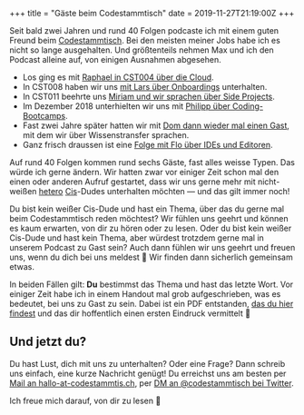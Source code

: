 +++
title = "Gäste beim Codestammtisch"
date = 2019-11-27T21:19:00Z
+++

Seit bald zwei Jahren und rund 40 Folgen podcaste ich mit einem guten Freund beim [Codestammtisch](https://codestammtis.ch). Bei den meisten meiner Jobs habe ich es nicht so lange ausgehalten. Und größtenteils nehmen Max und ich den Podcast alleine auf, von einigen Ausnahmen abgesehen.

- Los ging es mit [Raphael in CST004 über die Cloud](https://codestammtis.ch/2018/01/19/cst004-heiter-bis-wolkig/).
- In CST008 haben wir uns [mit Lars über Onboardings](https://codestammtis.ch/2018/07/09/cst008-onboarding/) unterhalten.
- In CST011 beehrte uns [Miriam und wir sprachen über Side Projects](https://codestammtis.ch/2018/09/17/cst011-side-projects/).
- Im Dezember 2018 unterhielten wir uns mit [Philipp über Coding-Bootcamps](https://codestammtis.ch/2018/12/10/cst017-bootcamp-aus-anbietersicht/).
- Fast zwei Jahre später hatten wir mit [Dom dann wieder mal einen Gast](https://codestammtis.ch/2019/07/15/cst032-wissenstransfer-mit-dom/), mit dem wir über Wissenstransfer sprachen.
- Ganz frisch draussen ist eine [Folge mit Flo über IDEs und Editoren](https://codestammtis.ch/2019/11/04/cst037-entwickeln-mit-ides-und-editoren/).

Auf rund 40 Folgen kommen rund sechs Gäste, fast alles weisse Typen. Das würde ich gerne ändern. Wir hatten zwar vor einiger Zeit schon mal den einen oder anderen Aufruf gestartet, dass wir uns gerne mehr mit nicht-weißen [hetero](https://queer-lexikon.net/2017/06/15/heterosexualitaet/) [Cis](https://queer-lexikon.net/2017/06/15/cis/)-Dudes unterhalten möchten — und das gilt immer noch!

Du bist kein weißer Cis-Dude und hast ein Thema, über das du gerne mal beim Codestammtisch reden möchtest? Wir fühlen uns geehrt und können es kaum erwarten, von dir zu hören oder zu lesen. Oder du bist kein weißer Cis-Dude und hast kein Thema, aber würdest trotzdem gerne mal in unserem Podcast zu Gast sein? Auch dann fühlen wir uns geehrt und freuen uns, wenn du dich bei uns meldest 🙂 Wir finden dann sicherlich gemeinsam etwas.

In beiden Fällen gilt: **Du** bestimmst das Thema und hast das letzte Wort. Vor einiger Zeit habe ich in einem Handout mal grob aufgeschrieben, was es bedeutet, bei uns zu Gast zu sein. Dabei ist ein PDF entstanden, [das du hier findest](/2019/gaeste-beim-codestammtisch/Handout_Gast.pdf) und das dir hoffentlich einen ersten Eindruck vermittelt 🙂
## Und jetzt du?
Du hast Lust, dich mit uns zu unterhalten? Oder eine Frage? Dann schreib uns einfach, eine kurze Nachricht genügt! Du erreichst uns am besten per [Mail an hallo-at-codestammtis.ch](mailto:hallo@codestammtis.ch), per [DM an @codestammtisch bei Twitter](https://twitter.com/Codestammtisch).

Ich freue mich darauf, von dir zu lesen 🙂